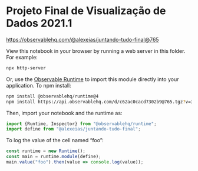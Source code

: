 # Projeto Final de Visualização de Dados 2021.1

https://observablehq.com/@alexeias/juntando-tudo-final@765

View this notebook in your browser by running a web server in this folder. For
example:

~~~sh
npx http-server
~~~

Or, use the [Observable Runtime](https://github.com/observablehq/runtime) to
import this module directly into your application. To npm install:

~~~sh
npm install @observablehq/runtime@4
npm install https://api.observablehq.com/d/c62ac0cacd7302b9@765.tgz?v=3
~~~

Then, import your notebook and the runtime as:

~~~js
import {Runtime, Inspector} from "@observablehq/runtime";
import define from "@alexeias/juntando-tudo-final";
~~~

To log the value of the cell named “foo”:

~~~js
const runtime = new Runtime();
const main = runtime.module(define);
main.value("foo").then(value => console.log(value));
~~~
